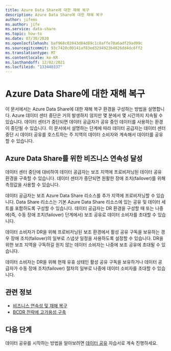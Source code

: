 ```yaml
---
title: Azure Data Share에 대한 재해 복구
description: Azure Data Share에 대한 재해 복구
author: jifems
ms.author: jife
ms.service: data-share
ms.topic: how-to
ms.date: 07/30/2020
ms.openlocfilehash: baf968c02043d84d89c1c0affe70a6adf29ad99c
ms.sourcegitcommit: 93c7420c00141af83ed3294923b4826dd4dc6ff2
ms.translationtype: MT
ms.contentlocale: ko-KR
ms.lasthandoff: 12/02/2021
ms.locfileid: "133440337"
---
```

# <a name="disaster-recovery-for-azure-data-share"></a>Azure Data Share에 대한 재해 복구

이 문서에서는 Azure Data Share에 대한 재해 복구 환경을 구성하는 방법을 설명합니다. Azure 데이터 센터 중단은 거의 발생하지 않지만 몇 분에서 몇 시간까지 지속될 수 있습니다. 데이터 센터가 중단되면 데이터 공급자가 공유 중인 데이터를 사용하는 환경이 중단될 수 있습니다. 이 문서에서 설명하는 단계에 따라 데이터 공급자는 데이터 센터 중단 시 데이터 공유를 호스트하는 주 지역의 데이터 소비자와 계속해서 데이터를 공유할 수 있습니다. 

## <a name="achieving-business-continuity-for-azure-data-share"></a>Azure Data Share를 위한 비즈니스 연속성 달성

데이터 센터 중단에 대비하여 데이터 공급자는 보조 지역에 프로비저닝된 데이터 공유 환경을 구축할 수 있습니다. 데이터 센터가 중단되면 원활한 장애 조치(failover)를 위해 측정값을 사용할 수 있습니다. 

데이터 공급자는 보조 Azure Data Share 리소스를 추가 지역에 프로비저닝할 수 있습니다. Data Share 리소스는 기본 Azure Data Share 리소스에 있는 공유 및 데이터 세트를 포함하도록 구성할 수 있습니다. 데이터 공급자는 DR 환경을 구성할 때 또는 나중에(즉, 수동 장애 조치(failover) 단계에서) 보조 공유로 데이터 소비자를 초대할 수 있습니다.

데이터 소비자가 DR을 위해 프로비저닝된 보조 환경에서 활성 공유 구독을 보유하는 경우 장애 조치(failover)의 일부로 스냅샷 일정을 사용하도록 설정할 수 있습니다. DR을 위한 보조 지역을 구독하길 원치 않는 데이터 소비자는 나중에 보조 공유에 초대될 수 있습니다. 

데이터 소비자는 DR을 위해 현재 유휴 상태인 활성 공유 구독을 보유하거나 데이터 공급자가 수동 장애 조치(failover) 절차의 일부로 나중에 데이터 소비자를 초대할 수 있습니다. 

## <a name="related-information"></a>관련 정보

- [비즈니스 연속성 및 재해 복구](../availability-zones/cross-region-replication-azure.md)
- [BCDR 전략에 고가용성 구축](/azure/architecture/solution-ideas/articles/build-high-availability-into-your-bcdr-strategy)

## <a name="next-steps"></a>다음 단계

데이터 공유를 시작하는 방법을 알아보려면 [데이터 공유](share-your-data.md) 자습서로 계속 진행하세요.